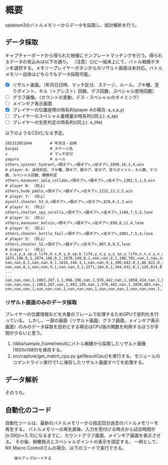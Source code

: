 # 概要
splatoon3のバトルメモリーからデータを採取し、統計解析を行う。

## データ採取
キャプチャーボードから得られた映像にテンプレートマッチングを行う。得られるデータの見込みは以下の通り。
（注意）ロビー端末上にて、バトル戦績ボタンを選択する。メモリープレイヤーボタンからのリザルト画面は未対応。バトルメモリー自体はどちらでもデータ採取可能。

- [x] リザルト画面。（年月日日時、マッチ区分、ステージ、ルール、ブキ種、塗りポイント、キル（＋アシスト）回数、デス回数、スペシャル使用回数）
- [ ] グラフ画像。（カウントの変動、デス・スペシャルのタイミング）
- [ ] メインギア表示画面
- [x] プレイヤーの位置座標の時系列(player Aの場合: a_x,a_y)
- [ ] プレイヤーのスペシャル蓄積量の時系列((同上): a_sp)
- [ ] プレイヤーの生死判定の時系列((同上): a_life)

以下のようなCSVになる予定。
```csv
202312051644        # 年月日・日時
baigai              # ステージ名
x                   # マッチ区分
yagura              # ルール
others,spinner_hydrant,<頭ギア>,<服ギア>,<足ギア>,1098,16,3,4,win            # player A: 自他判定、ブキ種、頭ギア、服ギア、足ギア、塗りポイント、キル数、デス数、スペシャル回数、勝敗判定
others,maneuver_spla_collabo,<頭ギア>,<服ギア>,<足ギア>,1302,5,1,5,win       # player B: （同上）
others,hude_pablo,<頭ギア>,<服ギア>,<足ギア>,1222,13,3,5,win                 # player Y: （同上）
myself,shooter_h3_d,<頭ギア>,<服ギア>,<足ギア>,878,6,1,3,win                 # player X: （同上）
others,shelter_spy_sorella,<頭ギア>,<服ギア>,<足ギア>,1104,7,5,5,lose        # player U: （同上）
others,maneuver_kelvin,<頭ギア>,<服ギア>,<足ギア>,850,8,11,4,lose            # player R: （同上）
others,shooter_bottle_foil,<頭ギア>,<服ギア>,<足ギア>,1081,7,5,4,lose        # player D: （同上）
others,shooter_52,<頭ギア>,<服ギア>,<足ギア>,987,6,9,5,lose               　 # player L: （同上）
a_x,a_y,a_sp,a_life,b_x,b_y,b_sp,b_life,y_x,y_y,y_sp,y_life,x_x,x_y,x_sp,x_life,u_x,u_y,u_sp,u_life,r_x,r_y,r_sp,r_life,d_x,d_y,d_sp,d_life,l_x,l_y,l_sp,l_life
1675,196,6,1,1674,196,0,1,1670,149,0,1,nan,nan,0,1,186,781,nan,1,nan,nan,nan,1,167,873,nan,1,159,834,nan,1
nan,nan,6,1,nan,nan,9,1,1616,144,3,1,nan,nan,9,1,306,642,0,1,86,822,0,1,301,730,6,1,294,683,6,1
nan,nan,6,1,nan,nan,9,1,nan,nan,3,1,1571,164,6,1,344,632,0,1,126,814,0,1,345,722,6,1,338,669,6,1
...
...
nan,nan,nan,1,1063,287,1,1,996,196,nan,1,976,442,nan,1,1058,414,nan,1,803,516,nan,1,952,321,nan,1,933,552,nan,1
nan,nan,nan,1,1063,287,nan,1,993,195,nan,1,976,442,nan,1,1058,403,nan,1,813,508,nan,1,953,336,nan,1,935,546,nan,1
nan,nan,nan,1,nan,nan,nan,1,nan,nan,nan,1,nan,nan,nan,1,nan,nan,nan,1,1658,173,nan,1,nan,nan,nan,1,nan,nan,nan,1
```

### リザルト画面のみのデータ採取
プレイヤーの位置情報などを大量のフレームで処理するためGPUで並列化を行っている。
しかし、一部の画面（リザルト画面、グラフ画面、メインギア表示画面）のみのデータ採取を目的とする場合はCPU版の関数を利用するほうが手間が少ないと思う。

1. /data/sample_frame/resultにバトル戦績から採取したリザルト画像(1920x1080)を保存する。
2. src/capture/get_match_cpu.py getResultCpu()を実行する。モジュールのコマンドライン実行で1.に保存したリザルト画面すべてを処理する。

## データ解析
そのうち。



## 自動化のコード
自動化ツールは、最新のバトルメモリーから指定回分過去のバトルメモリーを再生する。
バトルメモリーの再生直後、入力を受付ける時点から試合時間が[n:59](n=3, 5)になるまでに、カウントグラフ画面、メインギア画面を表示させる。
その後、俯瞰視点とスペシャルポイントの表示を固定する。
一例として、NX Macro Controllさんの場合、以下のコードで実行できる。

```
    後々アップロードする
```